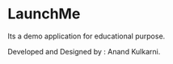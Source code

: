 # LaunchMe
Its a demo application for educational purpose.

Developed and Designed by : Anand Kulkarni.


